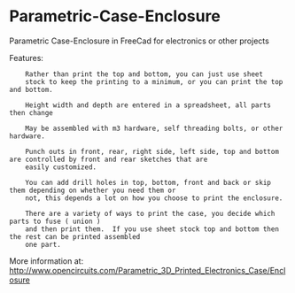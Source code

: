 # Parametric-Case-Enclosure
Parametric Case-Enclosure in FreeCad for electronics or other projects

Features:

        Rather than print the top and bottom, you can just use sheet
        stock to keep the printing to a minimum, or you can print the top and bottom.
        
        Height width and depth are entered in a spreadsheet, all parts then change
        
        May be assembled with m3 hardware, self threading bolts, or other hardware.
        
        Punch outs in front, rear, right side, left side, top and bottom are controlled by front and rear sketches that are
        easily customized.
        
        You can add drill holes in top, bottom, front and back or skip them depending on whether you need them or
        not, this depends a lot on how you choose to print the enclosure.
        
        There are a variety of ways to print the case, you decide which parts to fuse ( union )
        and then print them.  If you use sheet stock top and bottom then the rest can be printed assembled
        one part.
        
More information at:  http://www.opencircuits.com/Parametric_3D_Printed_Electronics_Case/Enclosure


     
